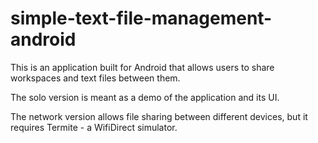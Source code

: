 # simple-text-file-management-android

This is an application built for Android that allows users to share workspaces and text files between them.

The solo version is meant as a demo of the application and its UI.

The network version allows file sharing between different devices, but it requires Termite - a WifiDirect simulator.